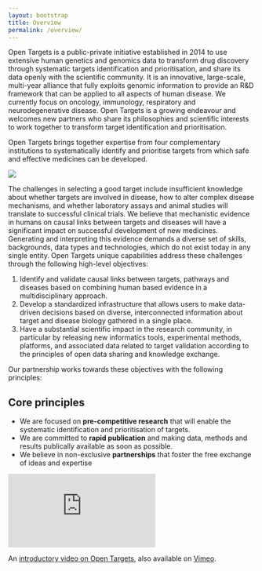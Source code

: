 ```yaml
---
layout: bootstrap
title: Overview
permalink: /overview/
---
```


Open Targets is a public-private initiative established in 2014 to use extensive human genetics and genomics data to transform drug discovery through systematic targets identification and prioritisation, and share its data openly with the scientific community. It is an innovative, large-scale, multi-year alliance that fully exploits genomic information to provide an R&D framework that can be applied to all aspects of human disease. We currently focus on oncology, immunology, respiratory and neurodegenerative disease. Open Targets is a growing endeavour and welcomes new partners who share its philosophies and scientific interests to work together to transform target identification and prioritisation.


Open Targets brings together expertise from four complementary institutions to systematically identify and prioritise targets from which safe and effective medicines can be developed. 

<img src="{{ site.url }}/assets/images/OpenTargetsPartners.png">

The challenges in selecting a good target include insufficient knowledge about whether targets are involved in disease, how to alter complex disease mechanisms, and whether laboratory assays and animal studies will translate to successful clinical trials. We believe that mechanistic evidence in humans on causal links between targets and diseases will have a significant impact on successful development of new medicines. Generating and interpreting this evidence demands a diverse set of skills, backgrounds, data types and technologies, which do not exist today in any single entity. Open Targets unique capabilities address these challenges through the following high-level objectives:
1.	Identify and validate causal links between targets, pathways and diseases based on combining human based evidence in a multidisciplinary approach.
2.	Develop a standardized infrastructure that allows users to make data-driven decisions based on diverse, interconnected information about target and disease biology gathered in a single place.
3.	Have a substantial scientific impact in the research community, in particular by releasing new informatics tools, experimental methods, platforms, and associated data related to target validation according to the principles of open data sharing and knowledge exchange.

Our partnership works towards these objectives with the following principles:

## Core principles
* We are focused on __pre-competitive research__ that will enable the systematic identification and prioritisation of targets.
* We are committed to __rapid publication__ and making data, methods and results publically available as soon as possible.
* We believe in non-exclusive __partnerships__ that foster the free exchange of ideas and expertise

<div class='embed-container'><iframe src='https://player.vimeo.com/video/186414362' frameborder='0' webkitAllowFullScreen mozallowfullscreen allowFullScreen></iframe></div>
<p>An <a href="https://vimeo.com/186414362">introductory video on Open Targets</a>, also available on <a href="https://vimeo.com">Vimeo</a>.</p>


